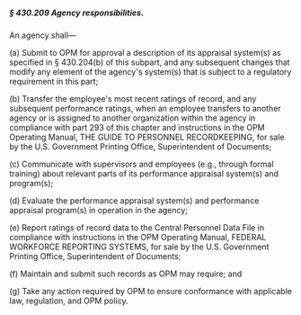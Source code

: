 ##### § 430.209 Agency responsibilities. #####

An agency shall—

(a) Submit to OPM for approval a description of its appraisal system(s) as specified in § 430.204(b) of this subpart, and any subsequent changes that modify any element of the agency's system(s) that is subject to a regulatory requirement in this part;

(b) Transfer the employee's most recent ratings of record, and any subsequent performance ratings, when an employee transfers to another agency or is assigned to another organization within the agency in compliance with part 293 of this chapter and instructions in the OPM Operating Manual, THE GUIDE TO PERSONNEL RECORDKEEPING, for sale by the U.S. Government Printing Office, Superintendent of Documents;

(c) Communicate with supervisors and employees (e.g., through formal training) about relevant parts of its performance appraisal system(s) and program(s);

(d) Evaluate the performance appraisal system(s) and performance appraisal program(s) in operation in the agency;

(e) Report ratings of record data to the Central Personnel Data File in compliance with instructions in the OPM Operating Manual, FEDERAL WORKFORCE REPORTING SYSTEMS, for sale by the U.S. Government Printing Office, Superintendent of Documents;

(f) Maintain and submit such records as OPM may require; and

(g) Take any action required by OPM to ensure conformance with applicable law, regulation, and OPM policy.